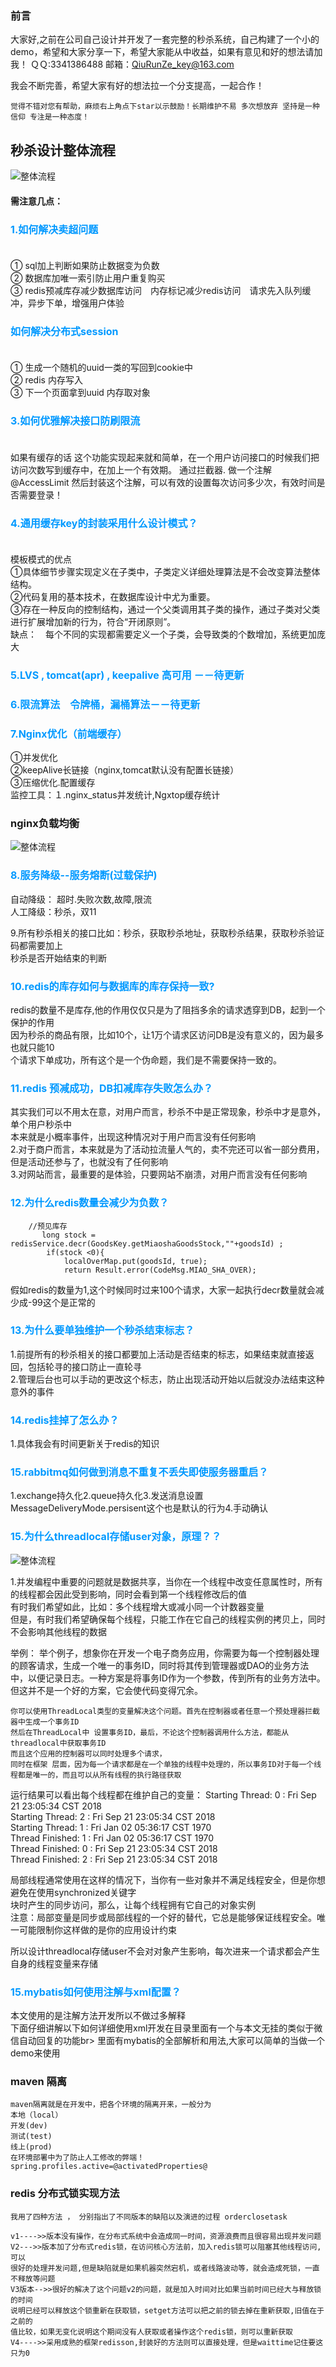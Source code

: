 ### 前言
大家好,之前在公司自己设计并开发了一套完整的秒杀系统，自己构建了一个小的demo，希望和大家分享一下，希望大家能从中收益，如果有意见和好的想法请加我！
 ＱＱ:3341386488
 邮箱：QiuRunZe_key@163.com

我会不断完善，希望大家有好的想法拉一个分支提高，一起合作！


    觉得不错对您有帮助，麻烦右上角点下star以示鼓励！长期维护不易 多次想放弃 坚持是一种信仰 专注是一种态度！


## 秒杀设计整体流程

![整体流程](http://i2.bvimg.com/601558/886c867d6488dfc2.png)



#### 需注意几点：
### <font color=#0099ff size=3 >1.如何解决卖超问题<br></font><br>
 ① sql加上判断如果防止数据变为负数<br>
 ② 数据库加唯一索引防止用户重复购买<br>
 ③ redis预减库存减少数据库访问　内存标记减少redis访问　请求先入队列缓冲，异步下单，增强用户体验

### <font color=#0099ff size=3 >如何解决分布式session<br></font><br>

 ① 生成一个随机的uuid一类的写回到cookie中<br>
 ② redis 内存写入<br>
 ③ 下一个页面拿到uuid 内存取对象
### <font color=#0099ff size=3 >3.如何优雅解决接口防刷限流<br></font><br>

如果有缓存的话 这个功能实现起来就和简单，在一个用户访问接口的时候我们把访问次数写到缓存中，在加上一个有效期。
通过拦截器. 做一个注解 @AccessLimit 然后封装这个注解，可以有效的设置每次访问多少次，有效时间是否需要登录！


### <font color=#0099ff size=3 >4.通用缓存key的封装采用什么设计模式？<br></font><br>

模板模式的优点<br>
①具体细节步骤实现定义在子类中，子类定义详细处理算法是不会改变算法整体结构。<br>
②代码复用的基本技术，在数据库设计中尤为重要。<br>
③存在一种反向的控制结构，通过一个父类调用其子类的操作，通过子类对父类进行扩展增加新的行为，符合“开闭原则”。<br>
缺点：　每个不同的实现都需要定义一个子类，会导致类的个数增加，系统更加庞大


### <font color=#0099ff size=3 >5.LVS , tomcat(apr) , keepalive 高可用 －－待更新</font><br>

### <font color=#0099ff size=3 >6.限流算法　令牌桶，漏桶算法－－待更新</font><br>

### <font color=#0099ff size=3 >7.Nginx优化（前端缓存）</font><br>
①并发优化<br>
②keepAlive长链接（nginx,tomcat默认没有配置长链接）<br>
③压缩优化.配置缓存<br>
监控工具：１.nginx_status并发统计,Ngxtop缓存统计
### nginx负载均衡

![整体流程](https://raw.githubusercontent.com/qiurunze123/imageall/master/miaosha2.png)


### <font color=#0099ff size=3 >8.服务降级--服务熔断(过载保护)</font><br>

自动降级： 超时.失败次数,故障,限流<br>
人工降级：秒杀，双11<br>

9.所有秒杀相关的接口比如：秒杀，获取秒杀地址，获取秒杀结果，获取秒杀验证码都需要加上<br>
秒杀是否开始结束的判断

### <font color=#0099ff size=3 >10.redis的库存如何与数据库的库存保持一致?</font><br>
redis的数量不是库存,他的作用仅仅只是为了阻挡多余的请求透穿到DB，起到一个保护的作用<br>因为秒杀的商品有限，比如10个，让1万个请求区访问DB是没有意义的，因为最多也就只能10<br>
个请求下单成功，所有这个是一个伪命题，我们是不需要保持一致的。<br>
### <font color=#0099ff size=3 >11.redis 预减成功，DB扣减库存失败怎么办？</font><br>
其实我们可以不用太在意，对用户而言，秒杀不中是正常现象，秒杀中才是意外，单个用户秒杀中<br>
本来就是小概率事件，出现这种情况对于用户而言没有任何影响<br>
2.对于商户而言，本来就是为了活动拉流量人气的，卖不完还可以省一部分费用，但是活动还参与了，也就没有了任何影响<br>
3.对网站而言，最重要的是体验，只要网站不崩溃，对用户而言没有任何影响<br>


### <font color=#0099ff size=3 >12.为什么redis数量会减少为负数？</font><br>

		//预见库存
           long stock = redisService.decr(GoodsKey.getMiaoshaGoodsStock,""+goodsId) ;
			if(stock <0){
				localOverMap.put(goodsId, true);
				return Result.error(CodeMsg.MIAO_SHA_OVER);
			

假如redis的数量为1,这个时候同时过来100个请求，大家一起执行decr数量就会减少成-99这个是正常的

### <font color=#0099ff size=3 >13.为什么要单独维护一个秒杀结束标志？</font><br>
1.前提所有的秒杀相关的接口都要加上活动是否结束的标志，如果结束就直接返回，包括轮寻的接口防止一直轮寻<br>
2.管理后台也可以手动的更改这个标志，防止出现活动开始以后就没办法结束这种意外的事件

### <font color=#0099ff size=3 >14.redis挂掉了怎么办？</font><br>
1.具体我会有时间更新关于redis的知识

### <font color=#0099ff size=3 >15.rabbitmq如何做到消息不重复不丢失即使服务器重启？</font><br>

1.exchange持久化2.queue持久化3.发送消息设置MessageDeliveryMode.persisent这个也是默认的行为4.手动确认

### <font color=#0099ff size=3 >15.为什么threadlocal存储user对象，原理？？</font><br>

![整体流程](https://raw.githubusercontent.com/qiurunze123/imageall/master/miaosha1.png)

1.并发编程中重要的问题就是数据共享，当你在一个线程中改变任意属性时，所有的线程都会因此受到影响，同时会看到第一个线程修改后的值<br>
有时我们希望如此，比如：多个线程增大或减小同一个计数器变量<br>
但是，有时我们希望确保每个线程，只能工作在它自己的线程实例的拷贝上，同时不会影响其他线程的数据<br>

举例： 举个例子，想象你在开发一个电子商务应用，你需要为每一个控制器处理的顾客请求，生成一个唯一的事务ID，同时将其传到管理器或DAO的业务方法中，以便记录日志。一种方案是将事务ID作为一个参数，传到所有的业务方法中。但这并不是一个好的方案，它会使代码变得冗余。
    
    你可以使用ThreadLocal类型的变量解决这个问题。首先在控制器或者任意一个预处理器拦截器中生成一个事务ID
    然后在ThreadLocal中 设置事务ID，最后，不论这个控制器调用什么方法，都能从threadlocal中获取事务ID
    而且这个应用的控制器可以同时处理多个请求，
    同时在框架 层面，因为每一个请求都是在一个单独的线程中处理的，所以事务ID对于每一个线程都是唯一的，而且可以从所有线程的执行路径获取
运行结果可以看出每个线程都在维护自己的变量：
 Starting Thread: 0 : Fri Sep 21 23:05:34 CST 2018<br>
 Starting Thread: 2 : Fri Sep 21 23:05:34 CST 2018<br>
 Starting Thread: 1 : Fri Jan 02 05:36:17 CST 1970<br>
 Thread Finished: 1 : Fri Jan 02 05:36:17 CST 1970<br>
 Thread Finished: 0 : Fri Sep 21 23:05:34 CST 2018<br>
 Thread Finished: 2 : Fri Sep 21 23:05:34 CST 2018<br>
 
 局部线程通常使用在这样的情况下，当你有一些对象并不满足线程安全，但是你想避免在使用synchronized关键字<br>
 块时产生的同步访问，那么，让每个线程拥有它自己的对象实例<br>
 注意：局部变量是同步或局部线程的一个好的替代，它总是能够保证线程安全。唯一可能限制你这样做的是你的应用设计约束<br>
 
 所以设计threadlocal存储user不会对对象产生影响，每次进来一个请求都会产生自身的线程变量来存储
 
 ### <font color=#0099ff size=3 >15.mybatis如何使用注解与xml配置？</font><br>
本文使用的是注解方法开发所以不做过多解释<br>
下面仔细讲解以下如何详细使用xml开发在目录里面有一个与本文无挂的类似于微信自动回复的功能br>
里面有mybatis的全部解析和用法,大家可以简单的当做一个demo来使用<br>

### maven 隔离

    maven隔离就是在开发中，把各个环境的隔离开来，一般分为 
    本地（local）
    开发(dev)
    测试(test)
    线上(prod)
    在环境部署中为了防止人工修改的弊端！ spring.profiles.active=@activatedProperties@
    
### redis 分布式锁实现方法

    我用了四种方法 ， 分别指出了不同版本的缺陷以及演进的过程 orderclosetask
    
    v1---->>版本没有操作，在分布式系统中会造成同一时间，资源浪费而且很容易出现并发问题
    V2--->>版本加了分布式redis锁，在访问核心方法前，加入redis锁可以阻塞其他线程访问,可以
    很好的处理并发问题,但是缺陷就是如果机器突然宕机，或者线路波动等，就会造成死锁，一直
    不释放等问题
    V3版本-->>很好的解决了这个问题v2的问题，就是加入时间对比如果当前时间已经大与释放锁的时间
    说明已经可以释放这个锁重新在获取锁，setget方法可以把之前的锁去掉在重新获取,旧值在于之前的
    值比较，如果无变化说明这个期间没有人获取或者操作这个redis锁，则可以重新获取
    V4---->>采用成熟的框架redisson,封装好的方法则可以直接处理，但是waittime记住要这只为0
